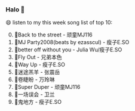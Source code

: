 

### Halo 👋

😄 listen to my this week song list of top 10:

0. 🌈Back to the street - 顽童MJ116
1. 🌈MJ Party2008(beats by ezasscul) - 瘦子E.SO
2. 🌈better off without you - Julia Wu/瘦子E.SO
3. 🌈Fly Out - 兄弟本色
4. 🌈Way Up - 瘦子E.SO
5. 🌈迷途羔羊 - 张震岳
6. 🌈卷睫盼 - 万玲琳
7. 🌈Super Duper - 顽童MJ116
8. 🌈一场误会 - 卫兰
9. 🌈鬼地方 - 瘦子E.SO

